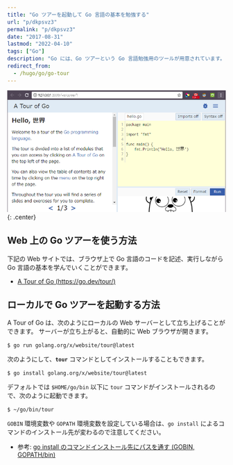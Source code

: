 ```yaml
---
title: "Go ツアーを起動して Go 言語の基本を勉強する"
url: "p/dkpsvz3"
permalink: "p/dkpsvz3"
date: "2017-08-31"
lastmod: "2022-04-10"
tags: ["Go"]
description: "Go には、Go ツアーという Go 言語勉強用のツールが用意されています。まずはこれで Go の基本を一通り学んでみるのがよいです。"
redirect_from:
  - /hugo/go/go-tour
---
```


![go-tour.png](./go-tour.png){: .center}


Web 上の Go ツアーを使う方法
----

下記の Web サイトでは、ブラウザ上で Go 言語のコードを記述、実行しながら Go 言語の基本を学んでいくことができます。

- [A Tour of Go (https://go.dev/tour/)](https://go.dev/tour/)


ローカルで Go ツアーを起動する方法
----

A Tour of Go は、次のようにローカルの Web サーバーとして立ち上げることができます。
サーバーが立ち上がると、自動的に Web ブラウザが開きます。

```console
$ go run golang.org/x/website/tour@latest
```

次のようにして、__`tour`__ コマンドとしてインストールすることもできます。

```console
$ go install golang.org/x/website/tour@latest
```

デフォルトでは `$HOME/go/bin` 以下に `tour` コマンドがインストールされるので、次のように起動できます。

```
$ ~/go/bin/tour
```

`GOBIN` 環境変数や `GOPATH` 環境変数を設定している場合は、`go install` によるコマンドのインストール先が変わるので注意してください。

- 参考: [go install のコマンドインストール先にパスを通す (GOBIN, GOPATH/bin)](./gobin.html)

